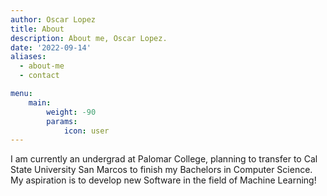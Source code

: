 ```yaml
---
author: Oscar Lopez
title: About
description: About me, Oscar Lopez.
date: '2022-09-14'
aliases:
  - about-me
  - contact

menu:
    main: 
        weight: -90
        params:
            icon: user
---
```

I am currently an undergrad at Palomar College, planning to transfer to Cal State University San Marcos to finish my Bachelors in Computer Science. My aspiration is to develop new Software in the field of Machine Learning!
